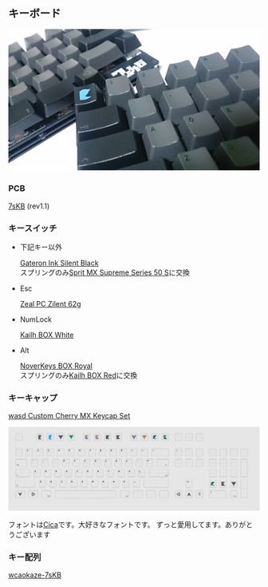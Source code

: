 
キーボード
--------------------------------------------------------------------------------

![7sKB](https://raw.githubusercontent.com/wcaokaze/environment/master/imgs/7sKB.jpg)


### PCB

[7sKB](https://salicylic-acid3.hatenablog.com/entry/7skb-introduction) (rev1.1)


### キースイッチ

- 下記キー以外

    [Gateron Ink Silent Black](http://www.gateron.com/supply/218.html)  
    スプリングのみ[Sprit MX Supreme Series 50 S](https://www.spritdesigns.com/mx)に交換

- Esc

    [Zeal PC Zilent 62g](https://zealpc.net/collections/switches/products/zilents)

- NumLock

    [Kailh BOX White](http://www.kailh.com/en/Products/Ks/BOXS/315.html)

- Alt

    [NoverKeys BOX Royal](https://novelkeys.xyz/products/novelkeys-box-royal-switches)  
    スプリングのみ[Kailh BOX Red](http://www.kailh.com/en/Products/Ks/BOXS/317.html)に交換


### キーキャップ

[wasd Custom Cherry MX Keycap Set](https://www.wasdkeyboards.com/104-key-custom-cherry-mx-keycap-set.html)

![7sKB](https://raw.githubusercontent.com/wcaokaze/environment/master/imgs/wasd-wcaokaze.svg?sanitize=true)

フォントは[Cica](https://github.com/miiton/Cica)です。大好きなフォントです。
ずっと愛用してます。ありがとうございます


### キー配列

[wcaokaze-7sKB](https://github.com/wcaokaze/wcaokaze-7sKB/blob/wcaokaze/readme.md)

